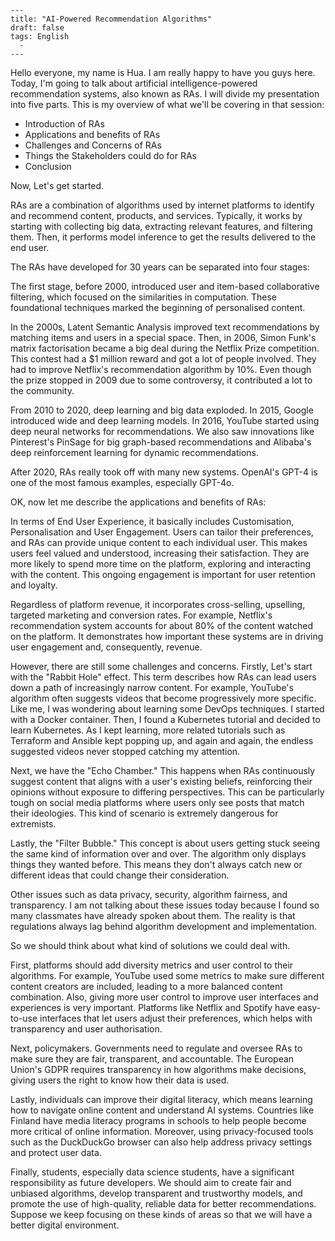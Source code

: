 ```
---
title: "AI-Powered Recommendation Algorithms"
draft: false
tags: English
  - 
---
```

Hello everyone, my name is Hua. I am really happy to have you guys here. Today, I'm going to talk about artificial intelligence-powered recommendation systems, also known as RAs. I will divide my presentation into five parts. This is my overview of what we'll be covering in that session:

- Introduction of RAs
- Applications and benefits of RAs
- Challenges and Concerns of RAs
- Things the Stakeholders could do for RAs
- Conclusion

Now, Let's get started.

RAs are a combination of algorithms used by internet platforms to identify and recommend content, products, and services. Typically, it works by starting with collecting big data, extracting relevant features, and filtering them. Then, it performs model inference to get the results delivered to the end user. 

The RAs have developed for 30 years can be separated into four stages:

The first stage, before 2000, introduced user and item-based collaborative filtering, which focused on the similarities in computation. These foundational techniques marked the beginning of personalised content.

In the 2000s, Latent Semantic Analysis improved text recommendations by matching items and users in a special space. Then, in 2006, Simon Funk's matrix factorisation became a big deal during the Netflix Prize competition. This contest had a $1 million reward and got a lot of people involved. They had to improve Netflix's recommendation algorithm by 10%. Even though the prize stopped in 2009 due to some controversy, it contributed a lot to the community.

From 2010 to 2020, deep learning and big data exploded. In 2015, Google introduced wide and deep learning models. In 2016, YouTube started using deep neural networks for recommendations. We also saw innovations like Pinterest's PinSage for big graph-based recommendations and Alibaba's deep reinforcement learning for dynamic recommendations.

After 2020, RAs really took off with many new systems. OpenAI's GPT-4 is one of the most famous examples, especially GPT-4o.

OK, now let me describe the applications and benefits of RAs:

In terms of End User Experience, it basically includes Customisation, Personalisation and User Engagement. Users can tailor their preferences, and RAs can provide unique content to each individual user. This makes users feel valued and understood, increasing their satisfaction. They are more likely to spend more time on the platform, exploring and interacting with the content. This ongoing engagement is important for user retention and loyalty.

Regardless of platform revenue, it incorporates cross-selling, upselling, targeted marketing and conversion rates. For example, Netflix's recommendation system accounts for about 80% of the content watched on the platform. It demonstrates how important these systems are in driving user engagement and, consequently, revenue.

However, there are still some challenges and concerns. Firstly, Let's start with the "Rabbit Hole" effect. This term describes how RAs can lead users down a path of increasingly narrow content. For example, YouTube's algorithm often suggests videos that become progressively more specific. Like me, I was wondering about learning some DevOps techniques. I started with a Docker container. Then, I found a Kubernetes tutorial and decided to learn Kubernetes. As I kept learning, more related tutorials such as Terraform and Ansible kept popping up, and again and again, the endless suggested videos never stopped catching my attention.

Next, we have the "Echo Chamber." This happens when RAs continuously suggest content that aligns with a user's existing beliefs, reinforcing their opinions without exposure to differing perspectives. This can be particularly tough on social media platforms where users only see posts that match their ideologies. This kind of scenario is extremely dangerous for extremists.

Lastly, the "Filter Bubble." This concept is about users getting stuck seeing the same kind of information over and over. The algorithm only displays things they wanted before. This means they don't always catch new or different ideas that could change their consideration.

Other issues such as data privacy, security, algorithm fairness, and transparency. I am not talking about these issues today because I found so many classmates have already spoken about them. The reality is that regulations always lag behind algorithm development and implementation.

So we should think about what kind of solutions we could deal with.

First, platforms should add diversity metrics and user control to their algorithms. For example, YouTube used some metrics to make sure different content creators are included, leading to a more balanced content combination. Also, giving more user control to improve user interfaces and experiences is very important. Platforms like Netflix and Spotify have easy-to-use interfaces that let users adjust their preferences, which helps with transparency and user authorisation.

Next, policymakers. Governments need to regulate and oversee RAs to make sure they are fair, transparent, and accountable. The European Union's GDPR requires transparency in how algorithms make decisions, giving users the right to know how their data is used. 

Lastly, individuals can improve their digital literacy, which means learning how to navigate online content and understand AI systems. Countries like Finland have media literacy programs in schools to help people become more critical of online information. Moreover, using privacy-focused tools such as the DuckDuckGo browser can also help address privacy settings and protect user data.

Finally, students, especially data science students, have a significant responsibility as future developers. We should aim to create fair and unbiased algorithms, develop transparent and trustworthy models, and promote the use of high-quality, reliable data for better recommendations. Suppose we keep focusing on these kinds of areas so that we will have a better digital environment.
